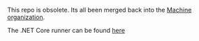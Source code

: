 This repo is obsolete. 
Its all been merged back into the [Machine organization](http://github.com/machine).

The .NET Core runner can be found [here](https://github.com/machine/dotnet-test-mspec)
